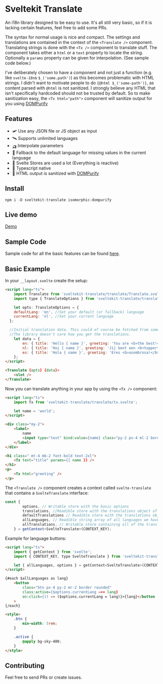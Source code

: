 # Sveltekit Translate

An i18n library designed to be easy to use. It's all still very basic, so if it is lacking certain features, feel free to add some PRs.

The syntax for normal usage is nice and compact. The settings and translations are contained in the context of the `<Translate />` component. Translating strings is done with the `<Tx />` component to translate stuff. The <Tx /> component takes either a `html` or a `text` property to locate the string. Optionally a `params` property can be given for interpolation. (See sample code below.)

I've deliberately chosen to have a component and not just a function (e.g. like `svelte-18n`s `$_('some.path')`) as this becomes problematic with HTML strings. I didn't want to motivate people to do `{@html $_('some-path')}`, as content parsed with `@html` is not sanitized. I strongly believe any HTML that isn't specifically hardcoded should not be trusted by default. So to make sanitization easy, the `<Tx html="path">` component will sanitize output for you using [DOMPurify](https://github.com/cure53/DOMPurify)

## Features

- 🛩️ Use any JSON file or JS object as input
- 🛰️ Supports unlimited languages
- 🛺 Interpolate parameters
- 🐒 Fallback to the default language for missing values in the current language
- 🚀 Svelte Stores are used a lot (Everything is reactive)
- 🦄 Typescript native
- 🦧 HTML output is sanitized with [DOMPurify](https://github.com/cure53/DOMPurify)

## Install

```
npm i -D sveltekit-translate isomorphic-dompurify
```

## Live demo

[Demo](https://sveltekit-translate.vercel.app/)

## Sample Code 

Sample code for all the basic features can be found [here](https://github.com/c00/svelte-translate/tree/main/src/lib/demos).

## Basic Example

In your `__layout.svelte` create the setup:	

```html
<script lang="ts">
	import Translate from 'sveltekit-translate/translate/Translate.svelte';
	import type { TranslateOptions } from 'sveltekit-translate/translate/translateStore';

	let opts: TranslateOptions = { 
    defaultLang: 'en', //Set your default (or fallback) language
    currentLang: 'nl', //Set your current language
  };

  //Initial translation data. This could of course be fetched from somewhhere.
  //The library doesn't care how you get the translations.
	let data = {
		en: { title: 'Hello { name }', greeting: 'You are <b>the best!</b>' },
		nl: { title: 'Hoi { name }', greeting: 'Jij bent een <b>toppertje!</b>' },
		es: { title: 'Hola { name }', greeting: 'Eres <b>asombrosa!</b>' }
	};
</script>

<Translate {opts} {data}>
	<slot />
</Translate>
```

Now you can translate anything in your app by using the `<Tx />` component:

```html
<script lang="ts">
	import Tx from 'sveltekit-translate/translate/tx.svelte';

	let name = 'world';
</script>

<div class="my-2">
	<label>
		name
		<input type="text" bind:value={name} class="py-2 px-4 ml-2 border rounded" />
	</label>
</div>

<h1 class=" mt-4 mb-2 font-bold text-2xl">
	<Tx text="title" params={{ name }} />
</h1>
<p>
	<Tx html="greeting" />
</p>
```

The `<Translate />` component creates a context called `svelte-translate` that contains a `SvelteTranslate` interface:

```ts
const { 
		options, // Writable store with the basic options
		translations, //Readible store with the translations object of the current language.
		defaultTranslations // Readible store with the translations object of the default language.
		allLanguages, // Readible string array of all languages we have translations for
		allTranslations, // Writable store containing all of the translations. Also container a convenience method `setLang()` to set or update an existing language.
	} = getContext<SvelteTranslate>(CONTEXT_KEY);
```

Example for language buttons:

```html
<script lang="ts">
	import { getContext } from 'svelte';
	import { CONTEXT_KEY, type SvelteTranslate } from 'sveltekit-translate/translate/translateStore';

	let { allLanguages, options } = getContext<SvelteTranslate>(CONTEXT_KEY);
</script>

{#each $allLanguages as lang}
	<button
		class="btn px-4 py-2 mr-2 border rounded"
		class:active={$options.currentLang === lang}
		on:click={() => ($options.currentLang = lang)}>{lang}</button
	>
{/each}

<style>
	.btn {
		min-width: 5rem;
	}

	.active {
		@apply bg-sky-400;
	}
</style>

```

## Contributing

Feel free to send PRs or create issues.
